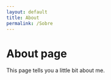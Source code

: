 ```yaml
---
layout: default
title: About
permalink: /Sobre
---
```

# About page

This page tells you a little bit about me.